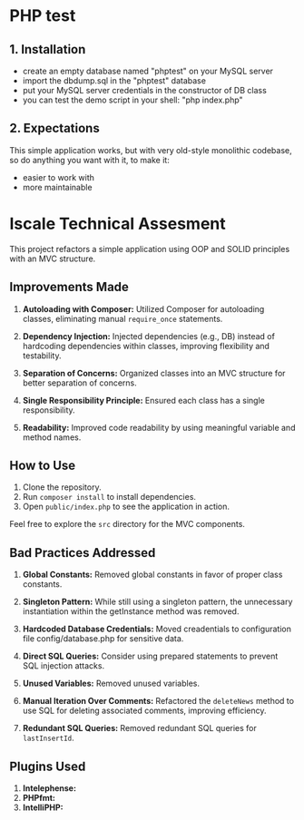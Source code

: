 # PHP test

## 1. Installation

  - create an empty database named "phptest" on your MySQL server
  - import the dbdump.sql in the "phptest" database
  - put your MySQL server credentials in the constructor of DB class
  - you can test the demo script in your shell: "php index.php"

## 2. Expectations

This simple application works, but with very old-style monolithic codebase, so do anything you want with it, to make it:

  - easier to work with
  - more maintainable



# Iscale Technical Assesment

This project refactors a simple application using OOP and SOLID principles with an MVC structure.

## Improvements Made

1. **Autoloading with Composer:** Utilized Composer for autoloading classes, eliminating manual `require_once` statements.

2. **Dependency Injection:** Injected dependencies (e.g., DB) instead of hardcoding dependencies within classes, improving flexibility and testability.

3. **Separation of Concerns:** Organized classes into an MVC structure for better separation of concerns.

5. **Single Responsibility Principle:** Ensured each class has a single responsibility.

6. **Readability:** Improved code readability by using meaningful variable and method names.

## How to Use

1. Clone the repository.
2. Run `composer install` to install dependencies.
3. Open `public/index.php` to see the application in action.

Feel free to explore the `src` directory for the MVC components.

## Bad Practices Addressed

1. **Global Constants:** Removed global constants in favor of proper class constants.

2. **Singleton Pattern:** While still using a singleton pattern, the unnecessary instantiation within the getInstance method was removed.

3. **Hardcoded Database Credentials:** Moved creadentials to configuration file config/database.php for sensitive data.

4. **Direct SQL Queries:** Consider using prepared statements to prevent SQL injection attacks.

5. **Unused Variables:** Removed unused variables.

6. **Manual Iteration Over Comments:** Refactored the `deleteNews` method to use SQL for deleting associated comments, improving efficiency.

7. **Redundant SQL Queries:** Removed redundant SQL queries for `lastInsertId`.


## Plugins Used

1. **Intelephense:** 
2. **PHPfmt:** 
3. **IntelliPHP:** 

